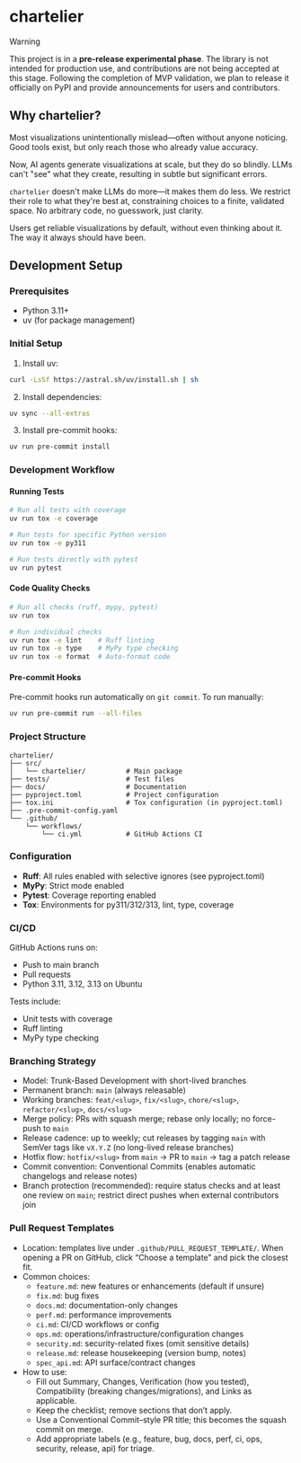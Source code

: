 # chartelier

> [!WARNING]
> This project is in a **pre-release experimental phase**.
> The library is not intended for production use, and contributions are not being accepted at this stage.
> Following the completion of MVP validation, we plan to release it officially on PyPI and provide announcements for users and contributors.


## Why chartelier?

Most visualizations unintentionally mislead—often without anyone noticing. Good tools exist, but only reach those who already value accuracy.

Now, AI agents generate visualizations at scale, but they do so blindly. LLMs can't "see" what they create, resulting in subtle but significant errors.

`chartelier` doesn't make LLMs do more—it makes them do less. We restrict their role to what they're best at, constraining choices to a finite, validated space. No arbitrary code, no guesswork, just clarity.

Users get reliable visualizations by default, without even thinking about it. The way it always should have been.

## Development Setup

### Prerequisites

- Python 3.11+
- uv (for package management)

### Initial Setup

1. Install uv:
```bash
curl -LsSf https://astral.sh/uv/install.sh | sh
```

2. Install dependencies:
```bash
uv sync --all-extras
```

3. Install pre-commit hooks:
```bash
uv run pre-commit install
```

### Development Workflow

#### Running Tests
```bash
# Run all tests with coverage
uv run tox -e coverage

# Run tests for specific Python version
uv run tox -e py311

# Run tests directly with pytest
uv run pytest
```

#### Code Quality Checks
```bash
# Run all checks (ruff, mypy, pytest)
uv run tox

# Run individual checks
uv run tox -e lint    # Ruff linting
uv run tox -e type    # MyPy type checking
uv run tox -e format  # Auto-format code
```

#### Pre-commit Hooks
Pre-commit hooks run automatically on `git commit`. To run manually:
```bash
uv run pre-commit run --all-files
```

### Project Structure
```
chartelier/
├── src/
│   └── chartelier/          # Main package
├── tests/                   # Test files
├── docs/                    # Documentation
├── pyproject.toml           # Project configuration
├── tox.ini                  # Tox configuration (in pyproject.toml)
├── .pre-commit-config.yaml
└── .github/
    └── workflows/
        └── ci.yml           # GitHub Actions CI
```

### Configuration

- **Ruff**: All rules enabled with selective ignores (see pyproject.toml)
- **MyPy**: Strict mode enabled
- **Pytest**: Coverage reporting enabled
- **Tox**: Environments for py311/312/313, lint, type, coverage

### CI/CD

GitHub Actions runs on:
- Push to main branch
- Pull requests
- Python 3.11, 3.12, 3.13 on Ubuntu

Tests include:
- Unit tests with coverage
- Ruff linting
- MyPy type checking

### Branching Strategy

- Model: Trunk-Based Development with short-lived branches
- Permanent branch: `main` (always releasable)
- Working branches: `feat/<slug>`, `fix/<slug>`, `chore/<slug>`, `refactor/<slug>`, `docs/<slug>`
- Merge policy: PRs with squash merge; rebase only locally; no force-push to `main`
- Release cadence: up to weekly; cut releases by tagging `main` with SemVer tags like `vX.Y.Z` (no long-lived release branches)
- Hotfix flow: `hotfix/<slug>` from `main` → PR to `main` → tag a patch release
- Commit convention: Conventional Commits (enables automatic changelogs and release notes)
- Branch protection (recommended): require status checks and at least one review on `main`; restrict direct pushes when external contributors join

### Pull Request Templates

- Location: templates live under `.github/PULL_REQUEST_TEMPLATE/`. When opening a PR on GitHub, click “Choose a template” and pick the closest fit.
- Common choices:
  - `feature.md`: new features or enhancements (default if unsure)
  - `fix.md`: bug fixes
  - `docs.md`: documentation-only changes
  - `perf.md`: performance improvements
  - `ci.md`: CI/CD workflows or config
  - `ops.md`: operations/infrastructure/configuration changes
  - `security.md`: security-related fixes (omit sensitive details)
  - `release.md`: release housekeeping (version bump, notes)
  - `spec_api.md`: API surface/contract changes
- How to use:
  - Fill out Summary, Changes, Verification (how you tested), Compatibility (breaking changes/migrations), and Links as applicable.
  - Keep the checklist; remove sections that don’t apply.
  - Use a Conventional Commit–style PR title; this becomes the squash commit on merge.
  - Add appropriate labels (e.g., feature, bug, docs, perf, ci, ops, security, release, api) for triage.
